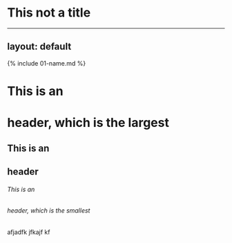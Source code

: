 # This not a title
---
layout: default
---

{% include 01-name.md %}

# This is an <h1> header, which is the largest
## This is an <h2> header
###### This is an <h6> header, which is the smallest
  afjadfk jfkajf kf
